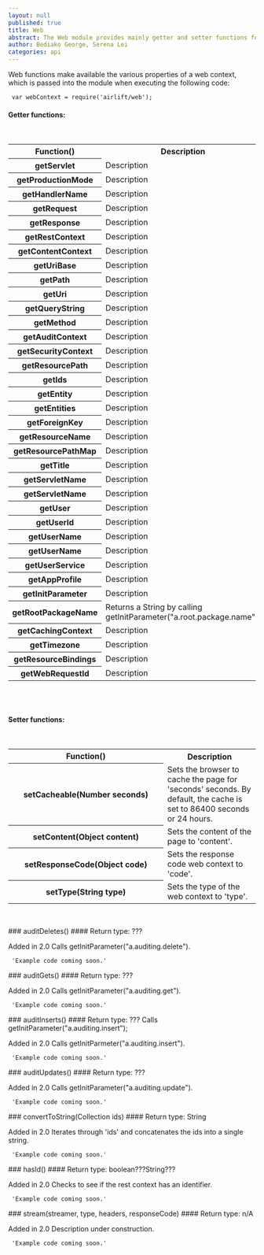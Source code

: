```yaml
---
layout: null
published: true
title: Web
abstract: The Web module provides mainly getter and setter functions for a web context's properties.
author: Bediako George, Serena Lei
categories: api
---
```


Web functions make available the various properties of a web context, which is passed into the module when executing the following code:


     var webContext = require('airlift/web');


#### Getter functions:

<br>

<table class="functions">
  <tr>
    <th class="head">Function()</th>
    <th class="head">Description</th>
  </tr>
  <tr class="even">
    <th id="Web_getServlet">getServlet</th>
    <td>Description</td>
  </tr>
  <tr class="odd">
    <th id="Web_getProductionMode">getProductionMode</th>
    <td>Description</td>
  </tr>
  <tr class="even">
    <th id="Web_getHandlerName">getHandlerName</th>
    <td>Description</td>
  </tr>
  <tr class="odd">
    <th id="Web_getRequest">getRequest</th>
    <td>Description</td>
  </tr>
  <tr class="even">
    <th id="Web_getResponse">getResponse</th>
    <td>Description</td>
  </tr>
  <tr class="odd">
    <th id="Web_getRestContext">getRestContext</th>
    <td>Description</td>
  </tr>
  <tr class="even">
    <th id="Web_getContentContext">getContentContext</th>
    <td>Description</td>
  </tr>
  <tr class="odd">
    <th id="Web_getUriBase">getUriBase</th>
    <td>Description</td>
  </tr>
  <tr class="even">
    <th id="Web_getPath">getPath</th>
    <td>Description</td>
  </tr>
  <tr class="odd">
    <th id="Web_getUri">getUri</th>
    <td>Description</td>
  </tr>
  <tr class="even">
    <th id="Web_getQueryString">getQueryString</th>
    <td>Description</td>
  </tr>
  <tr class="odd">
    <th id="Web_getMethod">getMethod</th>
    <td>Description</td>
  </tr>
  <tr class="even">
    <th id="Web_getAuditContext">getAuditContext</th>
    <td>Description</td>
  </tr>
  <tr class="odd">
    <th id="Web_getSecurityContext">getSecurityContext</th>
    <td>Description</td>
  </tr>
  <tr class="even">
    <th id="Web_getResourcePath">getResourcePath</th>
    <td>Description</td>
  </tr>
  <tr class="odd">
    <th id="Web_getIds">getIds</th>
    <td>Description</td>
  </tr>
  <tr class="even">
    <th id="Web_getEntity">getEntity</th>
    <td>Description</td>
  </tr>
  <tr class="odd">
    <th id="Web_getEntities">getEntities</th>
    <td>Description</td>
  </tr>
  <tr class="even">
    <th id="Web_getForeignKey">getForeignKey</th>
    <td>Description</td>
  </tr>
  <tr class="odd">
    <th id="Web_getResourceName">getResourceName</th>
    <td>Description</td>
  </tr>
  <tr class="even">
    <th id="Web_getResourcePathMap">getResourcePathMap</th>
    <td>Description</td>
  </tr>
  <tr class="odd">
    <th id="Web_getTitle">getTitle</th>
    <td>Description</td>
  </tr>
  <tr class="even">
    <th id="Web_getServletName">getServletName</th>
    <td>Description</td>
  </tr>
  <tr class="odd">
    <th id="Web_getLocale">getServletName</th>
    <td>Description</td>
  </tr>
  <tr class="even">
    <th id="Web_getUser">getUser</th>
    <td>Description</td>
  </tr>
  <tr class="odd">
    <th id="Web_getUserId">getUserId</th>
    <td>Description</td>
  </tr>
  <tr class="even">
    <th id="Web_getUserName">getUserName</th>
    <td>Description</td>
  </tr>
  <tr class="odd">
    <th id="Web_getUserEmail">getUserName</th>
    <td>Description</td>
  </tr>
  <tr class="even">
    <th id="Web_getUserService">getUserService</th>
    <td>Description</td>
  </tr>
  <tr class="odd">
    <th id="Web_getAppProfile">getAppProfile</th>
    <td>Description</td>
  </tr>
  <tr class="even">
    <th id="Web_getInitParameter">getInitParameter</th>
    <td>Description</td>
  </tr>
  <tr class="odd">
    <th id="Web_getRootPackageName">getRootPackageName</th>
    <td>Returns a String by calling getInitParameter("a.root.package.name").</td>
  </tr>
  <tr class="even">
    <th id="Web_getCachingContext">getCachingContext</th>
    <td>Description</td>
  </tr>
  <tr class="odd">
    <th id="Web_getTimezone">getTimezone</th>
    <td>Description</td>
  </tr>
  <tr class="even">
    <th id="Web_getResourceBindings">getResourceBindings</th>
    <td>Description</td>
  </tr>
  <tr class="odd">
    <th id="Web_getWebRequestId">getWebRequestId</th>
    <td>Description</td>
  </tr>
</table>

<br>
<br>

#### Setter functions:

<br>

<table class="functions">
  <tr>
    <th class="head" style="width:300px">Function()</th>
    <th class="head">Description</th>
  </tr>
  <tr class="even">
    <th id="Web_setCacheable">setCacheable(Number seconds)</th>
    <td>Sets the browser to cache the page for 'seconds' seconds.  By default, the cache is set to 86400 seconds or 24 hours.</td>
  </tr>
  <tr class="odd">
    <th id="Web_setContent">setContent(Object content)</th>
    <td>Sets the content of the page to 'content'.</td>
  </tr>
  <tr class="even">
    <th id="Web_setResponseCode">setResponseCode(Object code)</th>
    <td>Sets the response code web context to 'code'.</td>
  </tr>
  <tr class="odd">
    <th id="Web_setType">setType(String type)</th>
    <td>Sets the type of the web context to 'type'.</td>
  </tr>
</table>

<br>

<p id="Web_auditDeletes"></p>
### auditDeletes()
#### Return type: ???

<p> <label class="new">Added in 2.0</label>
Calls getInitParameter("a.auditing.delete").
</p>


     'Example code coming soon.'


<p id="Web_auditGets"></p>
### auditGets()
#### Return type: ???

<p> <label class="new">Added in 2.0</label>
Calls getInitParameter("a.auditing.get").
</p>


     'Example code coming soon.'


<p id="Web_auditInserts"></p>
### auditInserts()
#### Return type: ???
Calls getInitParameter("a.auditing.insert");
<p> <label class="new">Added in 2.0</label>
Calls getInitParmeter("a.auditing.insert").
</p>


     'Example code coming soon.'


<p id="Web_auditUpdates"></p>
### auditUpdates()
#### Return type: ???

<p> <label class="new">Added in 2.0</label>
Calls getInitParameter("a.auditing.update").
</p>


     'Example code coming soon.'


<p id="Web_convertToString"></p>
### convertToString(Collection ids)
#### Return type: String

<p> <label class="new">Added in 2.0</label>
Iterates through 'ids' and concatenates the ids into a single string.
</p>


     'Example code coming soon.'


<p id="Web_hasId"></p>
### hasId()
#### Return type: boolean???String???

<p> <label class="new">Added in 2.0</label>
Checks to see if the rest context has an identifier.
</p>


     'Example code coming soon.'


<p id="Web_stream"></p>
### stream(streamer, type, headers, responseCode)
#### Return type: n/A

<p> <label class="new">Added in 2.0</label>
Description under construction.
</p>


     'Example code coming soon.'


